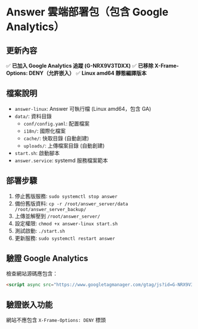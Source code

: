# Answer 雲端部署包（包含 Google Analytics）

## 更新內容
✅ **已加入 Google Analytics 追蹤 (G-NRX9V3TDXX)**
✅ **已移除 X-Frame-Options: DENY（允許嵌入）**
✅ **Linux amd64 靜態編譯版本**

## 檔案說明
- `answer-linux`: Answer 可執行檔 (Linux amd64，包含 GA)
- `data/`: 資料目錄
  - `conf/config.yaml`: 配置檔案
  - `i18n/`: 國際化檔案
  - `cache/`: 快取目錄 (自動創建)
  - `uploads/`: 上傳檔案目錄 (自動創建)
- `start.sh`: 啟動腳本
- `answer.service`: systemd 服務檔案範本

## 部署步驟
1. 停止舊版服務: `sudo systemctl stop answer`
2. 備份舊版資料: `cp -r /root/answer_server/data /root/answer_server_backup/`
3. 上傳並解壓到 `/root/answer_server/`
4. 設定權限: `chmod +x answer-linux start.sh`
5. 測試啟動: `./start.sh`
6. 更新服務: `sudo systemctl restart answer`

## 驗證 Google Analytics
檢查網站源碼應包含：
```html
<script async src="https://www.googletagmanager.com/gtag/js?id=G-NRX9V3TDXX"></script>
```

## 驗證嵌入功能
網站不應包含 `X-Frame-Options: DENY` 標頭
